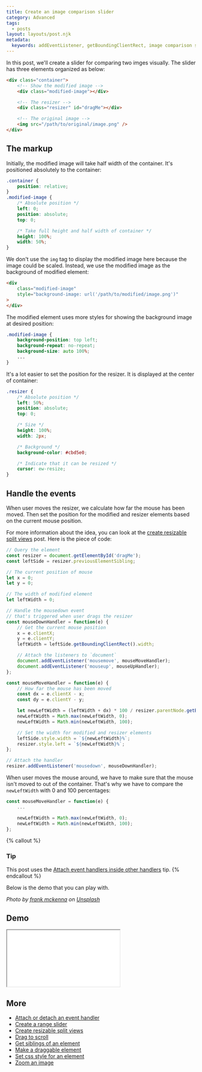 ```yaml
---
title: Create an image comparison slider
category: Advanced
tags:
  - posts
layout: layouts/post.njk
metadata:
  keywords: addEventListener, getBoundingClientRect, image comparison slider, mousedown event, mousemove event, mouseup event, previous sibling, previousElementSibling, next sibling, nextElementSibling, set css style, set element width
---
```


In this post, we'll create a slider for comparing two imges visually. The slider has three elements organized as below:

```html
<div class="container">
    <!-- Show the modified image -->
    <div class="modified-image"></div>

    <!-- The resizer -->
    <div class="resizer" id="dragMe"></div>

    <!-- The original image -->
    <img src="/path/to/original/image.png" />
</div>
```

## The markup

Initially, the modified image will take half width of the container. It's positioned absolutely to the container:

```css
.container {
    position: relative;
}
.modified-image {
    /* Absolute position */
    left: 0;
    position: absolute;
    top: 0;

    /* Take full height and half width of container */
    height: 100%;
    width: 50%;
}
```

We don't use the `img` tag to display the modified image here because the image could be scaled. Instead, we use the modified image as the background of modified element:

```html
<div
    class="modified-image"
    style="background-image: url('/path/to/modified/image.png')"
>
</div>
```

The modified element uses more styles for showing the background image at desired position:

```css
.modified-image {
    background-position: top left;
    background-repeat: no-repeat;
    background-size: auto 100%;
    ...
}
```

It's a lot easier to set the position for the resizer. It is displayed at the center of container:

```css
.resizer {
    /* Absolute position */
    left: 50%;
    position: absolute;
    top: 0;

    /* Size */
    height: 100%;
    width: 2px;

    /* Background */
    background-color: #cbd5e0;

    /* Indicate that it can be resized */
    cursor: ew-resize;
}
```

## Handle the events

When user moves the resizer, we calculate how far the mouse has been moved. Then set the position for the modified and resizer elements based on the current mouse position.

For more information about the idea, you can look at the [create resizable split views](/create-resizable-split-views) post.
Here is the piece of code:

```js
// Query the element
const resizer = document.getElementById('dragMe');
const leftSide = resizer.previousElementSibling;

// The current position of mouse
let x = 0;
let y = 0;

// The width of modified element
let leftWidth = 0;

// Handle the mousedown event
// that's triggered when user drags the resizer
const mouseDownHandler = function(e) {
    // Get the current mouse position
    x = e.clientX;
    y = e.clientY;
    leftWidth = leftSide.getBoundingClientRect().width;

    // Attach the listeners to `document`
    document.addEventListener('mousemove', mouseMoveHandler);
    document.addEventListener('mouseup', mouseUpHandler);
};

const mouseMoveHandler = function(e) {
    // How far the mouse has been moved
    const dx = e.clientX - x;
    const dy = e.clientY - y;

    let newLeftWidth = (leftWidth + dx) * 100 / resizer.parentNode.getBoundingClientRect().width;
    newLeftWidth = Math.max(newLeftWidth, 0);
    newLeftWidth = Math.min(newLeftWidth, 100);

    // Set the width for modified and resizer elements
    leftSide.style.width = `${newLeftWidth}%`;
    resizer.style.left = `${newLeftWidth}%`;
};

// Attach the handler
resizer.addEventListener('mousedown', mouseDownHandler);
```

When user moves the mouse around, we have to make sure that the mouse isn't moved to out of the container.
That's why we have to compare the `newLeftWidth` with 0 and 100 percentages:

```js
const mouseMoveHandler = function(e) {
    ...

    newLeftWidth = Math.max(newLeftWidth, 0);
    newLeftWidth = Math.min(newLeftWidth, 100);
};
```

{% callout %}
### Tip

This post uses the [Attach event handlers inside other handlers](/attach-event-handlers-inside-other-handlers) tip.
{% endcallout %}

Below is the demo that you can play with.

_Photo by [frank mckenna](https://unsplash.com/@frankiefoto) on [Unsplash](https://unsplash.com/photos/OD9EOzfSOh0)_

## Demo

<iframe src='/demo/create-an-image-comparison-slider/index.html'></iframe>

## More

* [Attach or detach an event handler](/attach-or-detach-an-event-handler)
* [Create a range slider](/create-a-range-slider)
* [Create resizable split views](/create-resizable-split-views)
* [Drag to scroll](/drag-to-scroll)
* [Get siblings of an element](/get-siblings-of-an-element)
* [Make a draggable element](/make-a-draggable-element)
* [Set css style for an element](/set-css-style-for-an-element)
* [Zoom an image](/zoom-an-image)